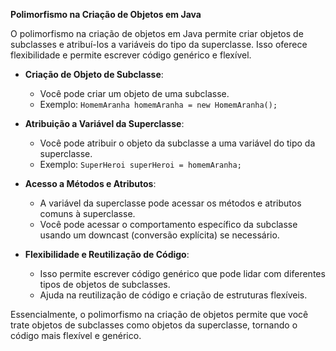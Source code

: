**Polimorfismo na Criação de Objetos em Java**

O polimorfismo na criação de objetos em Java permite criar objetos de subclasses e atribuí-los a variáveis do tipo da superclasse. Isso oferece flexibilidade e permite escrever código genérico e flexível.

- **Criação de Objeto de Subclasse**:
  - Você pode criar um objeto de uma subclasse.
  - Exemplo: `HomemAranha homemAranha = new HomemAranha();`

- **Atribuição a Variável da Superclasse**:
  - Você pode atribuir o objeto da subclasse a uma variável do tipo da superclasse.
  - Exemplo: `SuperHeroi superHeroi = homemAranha;`

- **Acesso a Métodos e Atributos**:
  - A variável da superclasse pode acessar os métodos e atributos comuns à superclasse.
  - Você pode acessar o comportamento específico da subclasse usando um downcast (conversão explícita) se necessário.

- **Flexibilidade e Reutilização de Código**:
  - Isso permite escrever código genérico que pode lidar com diferentes tipos de objetos de subclasses.
  - Ajuda na reutilização de código e criação de estruturas flexíveis.

Essencialmente, o polimorfismo na criação de objetos permite que você trate objetos de subclasses como objetos da superclasse, tornando o código mais flexível e genérico.

